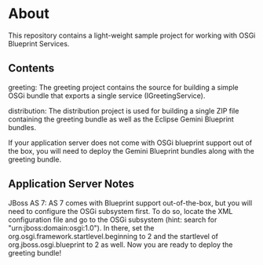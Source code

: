 About
=====

This repository contains a light-weight sample project for working with OSGi Blueprint Services.

Contents
--------

greeting: The greeting project contains the source for building a simple OSGi bundle 
that exports a single service (IGreetingService).

distribution: The distribution project is used for building a single ZIP file 
containing the greeting bundle as well as the Eclipse Gemini Blueprint bundles.

If your application server does not come with OSGi blueprint support out of the box, 
you will need to deploy the Gemini Blueprint bundles along with the greeting bundle.

Application Server Notes
------------------------

JBoss AS 7: AS 7 comes with Blueprint support out-of-the-box, but you will need 
to configure the OSGi subsystem first. To do so, locate the XML configuration file 
and go to the OSGi subsystem (hint: search for "urn:jboss:domain:osgi:1.0").
In there, set the org.osgi.framework.startlevel.beginning to 2 and the startlevel of 
org.jboss.osgi.blueprint to 2 as well. Now you are ready to deploy the greeting bundle!